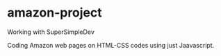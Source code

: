# amazon-project
Working with SuperSimpleDev

Coding Amazon web pages on HTML-CSS codes using just Jaavascript.
